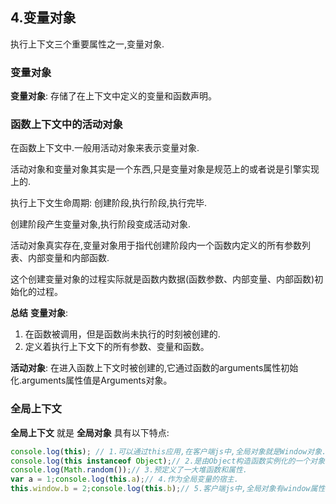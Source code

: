 ## 4.变量对象

执行上下文三个重要属性之一,变量对象.

### 变量对象

**变量对象**: 存储了在上下文中定义的变量和函数声明。

### 函数上下文中的活动对象

在函数上下文中.一般用活动对象来表示变量对象.

活动对象和变量对象其实是一个东西,只是变量对象是规范上的或者说是引擎实现上的.

执行上下文生命周期: 创建阶段,执行阶段,执行完毕.

创建阶段产生变量对象,执行阶段变成活动对象.

活动对象真实存在,变量对象用于指代创建阶段内一个函数内定义的所有参数列表、内部变量和内部函数.

这个创建变量对象的过程实际就是函数内数据(函数参数、内部变量、内部函数)初始化的过程。

**总结**
**变量对象**: 
1. 在函数被调用，但是函数尚未执行的时刻被创建的.
2. 定义着执行上下文下的所有参数、变量和函数。

**活动对象**: 在进入函数上下文时被创建的,它通过函数的arguments属性初始化.arguments属性值是Arguments对象。

### 全局上下文

**全局上下文** 就是 **全局对象** 具有以下特点: 
```js
console.log(this); // 1.可以通过this应用,在客户端js中,全局对象就是Window对象.
console.log(this instanceof Object);// 2.是由Object构造函数实例化的一个对象.
console.log(Math.random());// 3.预定义了一大堆函数和属性.
var a = 1;console.log(this.a);// 4.作为全局变量的宿主.
this.window.b = 2;console.log(this.b);// 5.客户端js中,全局对象有window属性指向自身。
```

